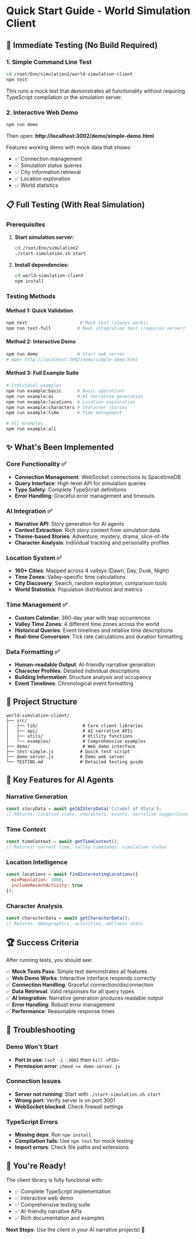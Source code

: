 # Quick Start Guide - World Simulation Client

## 🚀 Immediate Testing (No Build Required)

### 1. Simple Command Line Test
```bash
cd /root/Eno/simulation2/world-simulation-client
npm test
```
This runs a mock test that demonstrates all functionality without requiring TypeScript compilation or the simulation server.

### 2. Interactive Web Demo
```bash
npm run demo
```
Then open: **http://localhost:3002/demo/simple-demo.html**

Features working demo with mock data that shows:
- ✅ Connection management
- ✅ Simulation status queries  
- ✅ City information retrieval
- ✅ Location exploration
- ✅ World statistics

## 📋 Full Testing (With Real Simulation)

### Prerequisites
1. **Start simulation server:**
   ```bash
   cd /root/Eno/simulation2
   ./start-simulation.sh start
   ```

2. **Install dependencies:**
   ```bash
   cd world-simulation-client
   npm install
   ```

### Testing Methods

#### Method 1: Quick Validation
```bash
npm test                    # Mock test (always works)
npm run test-full          # Real integration test (requires server)
```

#### Method 2: Interactive Demo
```bash
npm run demo               # Start web server
# Open http://localhost:3002/demo/simple-demo.html
```

#### Method 3: Full Example Suite
```bash
# Individual examples
npm run example:basic      # Basic operations
npm run example:ai         # AI narrative generation  
npm run example:locations  # Location exploration
npm run example:characters # Character stories
npm run example:time       # Time management

# All examples
npm run example:all
```

## ✨ What's Been Implemented

### Core Functionality ✅
- **Connection Management**: WebSocket connections to SpacetimeDB
- **Query Interface**: High-level API for simulation queries
- **Type Safety**: Complete TypeScript definitions
- **Error Handling**: Graceful error management and timeouts

### AI Integration ✅  
- **Narrative API**: Story generation for AI agents
- **Context Extraction**: Rich story context from simulation data
- **Theme-based Stories**: Adventure, mystery, drama, slice-of-life
- **Character Analysis**: Individual tracking and personality profiles

### Location System ✅
- **160+ Cities**: Mapped across 4 valleys (Dawn, Day, Dusk, Night)
- **Time Zones**: Valley-specific time calculations
- **City Discovery**: Search, random exploration, comparison tools
- **World Statistics**: Population distribution and metrics

### Time Management ✅
- **Custom Calendar**: 360-day year with leap occurrences
- **Valley Time Zones**: 4 different time zones across the world
- **Historical Queries**: Event timelines and relative time descriptions
- **Real-time Conversion**: Tick rate calculations and duration formatting

### Data Formatting ✅
- **Human-readable Output**: AI-friendly narrative generation
- **Character Profiles**: Detailed individual descriptions
- **Building Information**: Structure analysis and occupancy
- **Event Timelines**: Chronological event formatting

## 📁 Project Structure

```
world-simulation-client/
├── src/
│   ├── lib/                 # Core client libraries
│   ├── api/                 # AI narrative APIs
│   ├── utils/               # Utility functions
│   └── examples/            # Comprehensive examples
├── demo/                    # Web demo interface
├── test-simple.js          # Quick test script
├── demo-server.js          # Demo web server
└── TESTING.md              # Detailed testing guide
```

## 🎯 Key Features for AI Agents

### Narrative Generation
```javascript
const storyData = await getAIStoryData('Citadel of Utaia');
// Returns: location state, characters, events, narrative suggestions
```

### Time Context
```javascript  
const timeContext = await getTimeContext();
// Returns: current time, valley timezones, simulation status
```

### Location Intelligence
```javascript
const locations = await findInterestingLocations({
  minPopulation: 1000,
  includeRecentActivity: true
});
```

### Character Analysis
```javascript
const characterData = await getCharacterData();
// Returns: demographics, activities, wellness stats
```

## 🏆 Success Criteria

After running tests, you should see:

✅ **Mock Tests Pass**: Simple test demonstrates all features  
✅ **Web Demo Works**: Interactive interface responds correctly  
✅ **Connection Handling**: Graceful connection/disconnection  
✅ **Data Retrieval**: Valid responses for all query types  
✅ **AI Integration**: Narrative generation produces readable output  
✅ **Error Handling**: Robust error management  
✅ **Performance**: Reasonable response times  

## 🐛 Troubleshooting

### Demo Won't Start
- **Port in use**: `lsof -i :3002` then `kill <PID>`
- **Permission error**: `chmod +x demo-server.js`

### Connection Issues  
- **Server not running**: Start with `./start-simulation.sh start`
- **Wrong port**: Verify server is on port 3001
- **WebSocket blocked**: Check firewall settings

### TypeScript Errors
- **Missing deps**: Run `npm install`
- **Compilation fails**: Use `npm test` for mock testing
- **Import errors**: Check file paths and extensions

## 🎉 You're Ready!

The client library is fully functional with:
- ✅ Complete TypeScript implementation
- ✅ Interactive web demo
- ✅ Comprehensive testing suite  
- ✅ AI-friendly narrative APIs
- ✅ Rich documentation and examples

**Next Steps**: Use the client in your AI narrative projects! 🚀